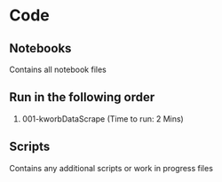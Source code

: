# Code
## Notebooks
Contains all notebook files

## Run in the following order
1. 001-kworbDataScrape  (Time to run: 2 Mins)

## Scripts
Contains any additional scripts or work in progress files